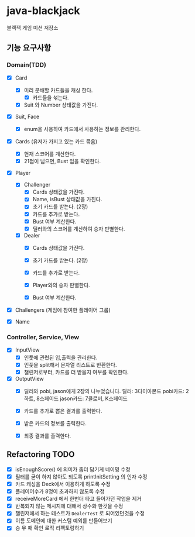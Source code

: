 # java-blackjack

블랙잭 게임 미션 저장소

## 기능 요구사항

### Domain(TDD)

- [x] Card
    - [x] 미리 분배할 카드들을 캐싱 한다.
        - [x] 카드들을 섞는다.
    - [x] Suit 와 Number 상태값을 가진다.

- [x] Suit, Face
    - [x] enum을 사용하여 카드에서 사용하는 정보를 관리한다.

- [x] Cards (유저가 가지고 있는 카드 묶음)
    - [x] 현재 스코어를 계산한다.
    - [x] 21점이 넘으면, Bust 임을 확인한다.

- [x] Player
    - [x] Challenger
        - [x] Cards 상태값을 가진다.
        - [x] Name, isBust 상태값을 가진다.
        - [x] 초기 카드를 받는다. (2장)
        - [x] 카드를 추가로 받는다.
        - [x] Bust 여부 계산한다.
        - [x] 딜러와의 스코어를 계산하여 승자 판별한다.
    - [x] Dealer
        - [x] Cards 상태값을 가진다.
        - [x] 초기 카드를 받는다. (2장)
        - [x] 카드를 추가로 받는다.
        - [x] Player와의 승자 판별한다.
        - [x] Bust 여부 계산한다.


- [x] Challengers (게임에 참여한 플레이어 그룹)

- [x] Name

### Controller, Service, View

- [x] InputView
    - [x] 인풋에 관련된 입,출력을 관리한다.
    - [x] 인풋을 split해서 문자열 리스트로 반환한다.
    - [x] 챌린저로부터, 카드를 더 받을지 여부를 확인한다.

- [x] OutputView
    - [x] 딜러와 pobi, jason에게 2장의 나누었습니다. 딜러: 3다이아몬드 pobi카드: 2하트, 8스페이드 jason카드: 7클로버, K스페이드
    - [x] 카드를 추가로 뽑은 결과를 출력한다.
    - [x] 받은 카드의 정보를 출력한다.
    - [x] 최종 결과를 출력한다.

  
## Refactoring TODO
- [x] isEnoughScore() 에 의미가 좀더 담기게 네이밍 수정
- [x] 필터를 굳이 하지 않아도 되도록 printInitSetting 의 인자 수정
- [x] 카드 캐싱을 Deck에서 이용하게 하도록 수정
- [x] 플레이어수가 8명이 초과하지 않도록 수정  
- [x] receiveMoreCard 에서 한번더 타고 들어가던 작업을 제거
- [x] 반복되지 않는 메시지에 대해서 상수화 한것을 수정
- [x] 챌린저에서 하는 테스트가 `DealerTest` 로 되어있던것을 수정
- [x] 이름 도메인에 대한 커스텀 예외를 만들어보기
- [x] 승 무 패 확인 로직 리팩토링하기